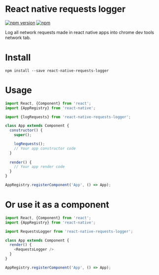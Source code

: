 React native requests logger
====================
[![npm version](https://badge.fury.io/js/react-native-requests-logger.svg)](https://badge.fury.io/js/react-native-requests-logger)
[![npm](https://img.shields.io/npm/dt/react-native-requests-logger.svg)]()

Log all network requests made in react native apps into chrome dev tools network tab.

# Install
```
npm install --save react-native-requests-logger 
```

# Usage
```js
import React, {Component} from 'react';
import {AppRegistry} from 'react-native';

import {logRequests} from 'react-native-requests-logger';

class App extends Component {
  constructor() {
    super();

    logRequests();
    // Your app constructor code
  }
  
  render() {
    // Your app render code 
  }
}

AppRegistry.registerComponent('App', () => App);
```

# Or use it as a component
```js
import React, {Component} from 'react';
import {AppRegistry} from 'react-native';

import RequestsLogger from 'react-native-requests-logger';

class App extends Component {
  render() {
    <RequestsLogger />
  }
}

AppRegistry.registerComponent('App', () => App);
```
